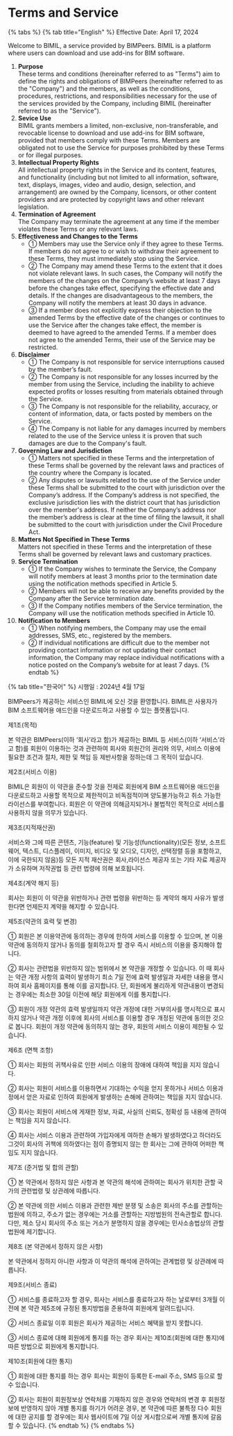 # Terms and Service

{% tabs %}
{% tab title="English" %}
Effective Date: April 17, 2024

Welcome to BIMIL, a service provided by BIMPeers. BIMIL is a platform where users can download and use add-ins for BIM software.

1. **Purpose**\
   These terms and conditions (hereinafter referred to as "Terms") aim to define the rights and obligations of BIMPeers (hereinafter referred to as the "Company") and the members, as well as the conditions, procedures, restrictions, and responsibilities necessary for the use of the services provided by the Company, including BIMIL (hereinafter referred to as the "Service").
2. **Sevice Use**\
   BIMIL grants members a limited, non-exclusive, non-transferable, and revocable license to download and use add-ins for BIM software, provided that members comply with these Terms. Members are obligated not to use the Service for purposes prohibited by these Terms or for illegal purposes.
3. **Intellectual Property Rights**\
   All intellectual property rights in the Service and its content, features, and functionality (including but not limited to all information, software, text, displays, images, video and audio, design, selection, and arrangement) are owned by the Company, licensors, or other content providers and are protected by copyright laws and other relevant legislation.
4. **Termination of Agreement**\
   The Company may terminate the agreement at any time if the member violates these Terms or any relevant laws.
5. **Effectiveness and Changes to the Terms**
   * ① Members may use the Service only if they agree to these Terms. If members do not agree to or wish to withdraw their agreement to these Terms, they must immediately stop using the Service.
   * ② The Company may amend these Terms to the extent that it does not violate relevant laws. In such cases, the Company will notify the members of the changes on the Company’s website at least 7 days before the changes take effect, specifying the effective date and details. If the changes are disadvantageous to the members, the Company will notify the members at least 30 days in advance.
   * ③ If a member does not explicitly express their objection to the amended Terms by the effective date of the changes or continues to use the Service after the changes take effect, the member is deemed to have agreed to the amended Terms. If a member does not agree to the amended Terms, their use of the Service may be restricted.
6. **Disclaimer**
   * ① The Company is not responsible for service interruptions caused by the member’s fault.
   * ② The Company is not responsible for any losses incurred by the member from using the Service, including the inability to achieve expected profits or losses resulting from materials obtained through the Service.
   * ③ The Company is not responsible for the reliability, accuracy, or content of information, data, or facts posted by members on the Service.
   * ④ The Company is not liable for any damages incurred by members related to the use of the Service unless it is proven that such damages are due to the Company's fault.
7. **Governing Law and Jurisdiction**
   * ① Matters not specified in these Terms and the interpretation of these Terms shall be governed by the relevant laws and practices of the country where the Company is located.
   * ② Any disputes or lawsuits related to the use of the Service under these Terms shall be submitted to the court with jurisdiction over the Company’s address. If the Company’s address is not specified, the exclusive jurisdiction lies with the district court that has jurisdiction over the member's address. If neither the Company’s address nor the member’s address is clear at the time of filing the lawsuit, it shall be submitted to the court with jurisdiction under the Civil Procedure Act.
8. **Matters Not Specified in These Terms**\
   Matters not specified in these Terms and the interpretation of these Terms shall be governed by relevant laws and customary practices.
9. **Service Termination**
   * ① If the Company wishes to terminate the Service, the Company will notify members at least 3 months prior to the termination date using the notification methods specified in Article 5.
   * ② Members will not be able to receive any benefits provided by the Company after the Service termination date.
   * ③ If the Company notifies members of the Service termination, the Company will use the notification methods specified in Article 10.
10. **Notification to Members**
    * ① When notifying members, the Company may use the email addresses, SMS, etc., registered by the members.
    * ② If individual notifications are difficult due to the member not providing contact information or not updating their contact information, the Company may replace individual notifications with a notice posted on the Company’s website for at least 7 days.
{% endtab %}

{% tab title="한국어" %}
시행일 : 2024년 4월 17일

BIMPeers가 제공하는 서비스인 BIMIL에 오신 것을 환영합니다. BIMIL은 사용자가 BIM 소프트웨어용 애드인을 다운로드하고 사용할 수 있는 플랫폼입니다.

제1조(목적)

본 약관은 BIMPeers(이하 ‘회사’라고 함)가 제공하는 BIMIL 등 서비스(이하 ‘서비스’라고 함)를 회원이 이용하는 것과 관련하여 회사와 회원간의 권리와 의무, 서비스 이용에 필요한 조건과 절차, 제한 및 책임 등 제반사항을 정하는데 그 목적이 있습니다.

제2조(서비스 이용)

BIMIL은 회원이 이 약관을 준수할 것을 전제로 회원에게 BIM 소프트웨어용 애드인을 다운로드하고 사용할 목적으로 제한적이고 비독점적이며 양도불가능하고 취소 가능한 라이선스를 부여합니다. 회원은 이 약관에 의해금지되거나 불법적인 목적으로 서비스를 사용하지 않을 의무가 있습니다.

제3조(지적재산권)

서비스와 그에 따른 콘텐츠, 기능(feature) 및 기능성(functionality)(모든 정보, 소프트웨어, 텍스트, 디스플레이, 이미지, 비디오 및 오디오, 디자인, 선택정렬 등을 포함하고, 이에 국한되지 않음)등 모든 지적 재산권은 회사,라이선스 제공자 또는 기타 자료 제공자가 소유하며 저작권법 등 관련 법령에 의해 보호됩니다.

제4조(계약 해지 등)

회사는 회원이 이 약관을 위반하거나 관련 법령을 위반하는 등 계약의 해지 사유가 발생한다면 언제든지 계약을 해지할 수 있습니다.

제5조(약관의 효력 및 변경)

① 회원은 본 이용약관에 동의하는 경우에 한하여 서비스를 이용할 수 있으며, 본 이용약관에 동의하지 않거나 동의를 철회하고자 할 경우 즉시 서비스의 이용을 중지해야 합니다.

② 회사는 관련법을 위반하지 않는 범위에서 본 약관을 개정할 수 있습니다. 이 때 회사는 약관 개정 사항의 효력이 발생하기 최소 7일 전에 효력 발생일과 자세한 내용을 명시하여 회사 홈페이지를 통해 이를 공지합니다. 단, 회원에게 불리하게 약관내용이 변경되는 경우에는 최소한 30일 이전에 해당 회원에게 이를 통지합니다.

③ 회원이 개정 약관의 효력 발생일까지 약관 개정에 대한 거부의사를 명시적으로 표시하지 않거나 약관 개정 이후에 회사의 서비스를 이용할 경우 개정된 약관에 동의한 것으로 봅니다. 회원이 개정 약관에 동의하지 않는 경우, 회원의 서비스 이용이 제한될 수 있습니다.

제6조 (면책 조항)

① 회사는 회원의 귀책사유로 인한 서비스 이용의 장애에 대하여 책임을 지지 않습니다.

② 회사는 회원이 서비스를 이용하면서 기대하는 수익을 얻지 못하거나 서비스 이용과정에서 얻은 자료로 인하여 회원에게 발생하는 손해에 관하여는 책임을 지지 않습니다.

③ 회사는 회원이 서비스에 게재한 정보, 자료, 사실의 신뢰도, 정확성 등 내용에 관하여는 책임을 지지 않습니다.

④ 회사는 서비스 이용과 관련하여 가입자에게 여하한 손해가 발생하였다고 하더라도 그것이 회사의 귀책에 의하였다는 점이 증명되지 않는 한 회사는 그에 관하여 어떠한 책임도 지지 않습니다.

제7조 (준거법 및 합의 관할)

① 본 약관에서 정하지 않은 사항과 본 약관의 해석에 관하여는 회사가 위치한 관할 국가의 관련법령 및 상관례에 따릅니다.

② 본 약관에 의한 서비스 이용과 관련한 제반 분쟁 및 소송은 회사의 주소를 관할하는 법원에 의하고, 주소가 없는 경우에는 거소를 관할하는 지방법원의 전속관할로 합니다. 다만, 제소 당시 회사의 주소 또는 거소가 분명하지 않을 경우에는 민사소송법상의 관할법원에 제기합니다.

제8조 (본 약관에서 정하지 않은 사항)

본 약관에서 정하지 아니한 사항과 이 약관의 해석에 관하여는 관계법령 및 상관례에 따릅니다.

제9조(서비스 종료)

① 서비스를 종료하고자 할 경우, 회사는 서비스를 종료하고자 하는 날로부터 3개월 이전에 본 약관 제5조에 규정된 통지방법을 준용하여 회원에게 알려드립니다.

② 서비스 종료일 이후 회원은 회사가 제공하는 서비스 혜택을 받지 못합니다.

③ 서비스 종료에 대해 회원에게 통지를 하는 경우 회사는 제10조(회원에 대한 통지)에 따른 방법으로 회원에게 통지합니다.

제10조(회원에 대한 통지)

① 회원에 대한 통지를 하는 경우 회사는 회원이 등록한 E-mail 주소, SMS 등으로 할 수 있습니다.

② 회사는 회원이 회원정보상 연락처를 기재하지 않은 경우와 연락처의 변경 후 회원정보에 반영하지 않아 개별 통지를 하기가 어려운 경우, 본 약관에 따른 불특정 다수 회원에 대한 공지를 할 경우에는 회사 웹사이트에 7일 이상 게시함으로써 개별 통지에 갈음할 수 있습니다.
{% endtab %}
{% endtabs %}
